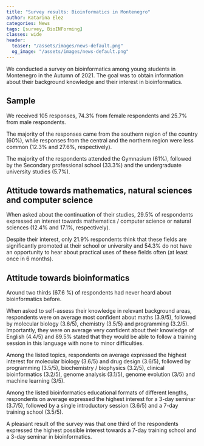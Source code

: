 ```yaml
---
title: "Survey results: Bioinformatics in Montenegro"
author: Katarina Elez
categories: News
tags: [survey, BioINForming]
classes: wide
header:
  teaser: "/assets/images/news-default.png"
  og_image: "/assets/images/news-default.png"
---
```


We conducted a survey on bioinformatics among young students in Montenegro in the Autumn of 2021. The goal was to obtain information about their background knowledge and their interest in bioinformatics.

## Sample

We received 105 responses, 74.3% from female respondents and 25.7% from male respondents.

The majority of the responses came from the southern region of the country (60%), while responses from the central and the northern region were less common (12.3% and 27.6%, respectively).

The majority of the respondents attended the Gymnasium (61%), followed by the Secondary professional school (33.3%) and the undergraduate university studies (5.7%).

## Attitude towards mathematics, natural sciences and computer science

When asked about the continuation of their studies, 29.5% of respondents expressed an interest towards mathematics / computer science or natural sciences (12.4% and 17.1%, respectively).

Despite their interest, only 21.9% respondents think that these fields are significantly promoted at their school or university and 54.3% do not have an opportunity to hear about practical uses of these fields often (at least once in 6 months).

## Attitude towards bioinformatics

Around two thirds (67.6 %) of respondents had never heard about bioinformatics before.

When asked to self-assess their knowledge in relevant background areas, respondents were on average most confident about maths (3.9/5), followed by molecular biology (3.6/5), chemistry (3.5/5) and programming (3.2/5). Importantly, they were on average very confident about their knowledge of English (4.4/5) and 89.5% stated that they would be able to follow a training session in this language with none to minor difficulties.

Among the listed topics, respondents on average expressed the highest interest for molecular biology (3.6/5) and drug design (3.6/5), followed by programming (3.5/5), biochemistry / biophysics (3.2/5), clinical bioinformatics (3.2/5), genome analysis (3.1/5), genome evolution (3/5) and machine learning (3/5).

Among the listed bioinformatics educational formats of different lengths, respondents on average expressed the highest interest for a 3-day seminar (3.7/5), followed by a single introductory session (3.6/5) and a 7-day training school (3.5/5).

A pleasant result of the survey was that one third of the respondents expressed the highest possible interest towards a 7-day training school and a 3-day seminar in bioinformatics.




